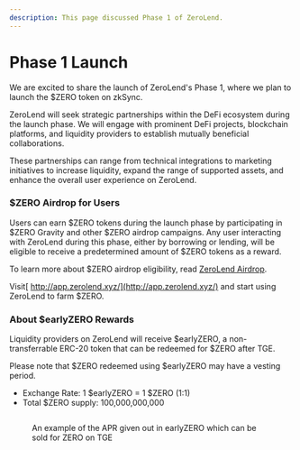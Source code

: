 ```yaml
---
description: This page discussed Phase 1 of ZeroLend.
---
```


# Phase 1 Launch

We are excited to share the launch of ZeroLend's Phase 1, where we plan to launch the $ZERO token on zkSync.

ZeroLend will seek strategic partnerships within the DeFi ecosystem during the launch phase. We will engage with prominent DeFi projects, blockchain platforms, and liquidity providers to establish mutually beneficial collaborations.&#x20;

These partnerships can range from technical integrations to marketing initiatives to increase liquidity, expand the range of supported assets, and enhance the overall user experience on ZeroLend.&#x20;

### $ZERO Airdrop for Users

Users can earn $ZERO tokens during the launch phase by participating in $ZERO Gravity and other $ZERO airdrop campaigns. Any user interacting with ZeroLend during this phase, either by borrowing or lending, will be eligible to receive a predetermined amount of $ZERO tokens as a reward.

To learn more about $ZERO airdrop eligibility, read [ZeroLend Airdrop](https://docs.zerolend.xyz/zeronomics/airdrop-incentives/engagement-for-potential-incentives).

Visit[ http://app.zerolend.xyz/](http://app.zerolend.xyz/) and start using ZeroLend to farm $ZERO.&#x20;

### About $earlyZERO Rewards

Liquidity providers on ZeroLend will receive $earlyZERO, a non-transferrable ERC-20 token that can be redeemed for $ZERO after TGE.&#x20;

Please note that $ZERO redeemed using $earlyZERO may have a vesting period.

* Exchange Rate: 1 $earlyZERO = 1 $ZERO (1:1)
* Total $ZERO supply: 100,000,000,000 &#x20;

<figure><img src="../.gitbook/assets/Screenshot 2024-04-18 at 11.19.28 AM.png" alt=""><figcaption><p>An example of the APR given out in earlyZERO which can be sold for ZERO on TGE</p></figcaption></figure>
